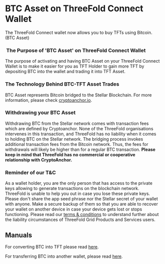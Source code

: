 # BTC Asset on ThreeFold Connect Wallet

The ThreeFold Connect wallet now allows you to buy TFTs using Bitcoin. (BTC Asset)


###  The Purpose of 'BTC Asset' on ThreeFold Connect Wallet

The purpose of activating and having BTC Asset on your ThreeFold Connect Wallet is to make it easier for you as TFT Holder to gain more TFT by depositing BTC into the wallet and trading it into TFT Asset. 

### The Technology Behind BTC-TFT Asset Trades

BTC Asset represents Bitcoin bridged to the Stellar Blockchain. For more information, please check [cryptoanchor.io](cryptoanchor.io). 

### Withdrawing your BTC Asset

Withdrawing BTC from the Stellar network comes with transaction fees which are defined by Cryptoanchor. None of the ThreeFold organisations intervenes in this transaction, and ThreeFold has no liability when it comes to holding BTC on the Stellar network. 
The bridging process invokes additional transaction fees from the Bitcoin network. Thus, the fees for withdrawals will likely be higher than for a regular BTC transaction. **Please keep in mind that ThreeFold has no commercial or cooperative relationship with CryptoAnchor.**

### Reminder of our T&C

As a wallet holder, you are the only person that has access to the private keys allowing to generate transactions on the blockchain network. ThreeFold is unable to help you out in case you lose these private keys. Please don't share the app seed phrase nor the Stellar secret of your wallet with anyone. Make a secure backup of them so that you are able to recover your wallet on another device in case your device gets lost or stops functioning. Please read our [terms & conditions](https://wiki.threefold.io/#/legal__terms_conditions_griduser) to understand further about the liability circumstances of ThreeFold Grid Products and Services users.

## Manuals

For converting BTC into TFT please read [here](threefold_connect_btc). 

For transferring BTC into another wallet, please read [here](btc_withdrawal). 
